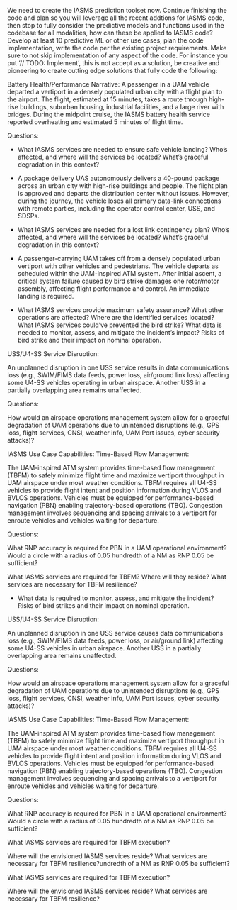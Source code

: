 We need to create the IASMS prediction toolset now.
Continue finishing the code and plan so you will leverage all the recent addtions for IASMS code, then stop to fully consider the predictive models and functions used in the codebase for all modalities, how can these be applied to IASMS code?  Develop at least 10 predictive ML or other use cases, plan the code implementation, write the code per the existing project requirements.  Make sure to not skip implementation of any aspect of the code.  For instance you put ‘// TODO: Implement’, this is not accept as a solution, be creative and pioneering to create cutting edge solutions that fully code the following:

Battery Health/Performance
Narrative:
A passenger in a UAM vehicle departed a vertiport in a densely populated urban city with a flight plan to the airport. The flight, estimated at 15 minutes, takes a route through high-rise buildings, suburban housing, industrial facilities, and a large river with bridges. During the midpoint cruise, the IASMS battery health service reported overheating and estimated 5 minutes of flight time.

Questions:

- What IASMS services are needed to ensure safe vehicle landing? Who’s affected, and where will the services be located? What’s graceful degradation in this context?

- A package delivery UAS autonomously delivers a 40-pound package across an urban city with high-rise buildings and people. The flight plan is approved and departs the distribution center without issues. However, during the journey, the vehicle loses all primary data-link connections with remote parties, including the operator control center, USS, and SDSPs.

- What IASMS services are needed for a lost link contingency plan? Who’s affected, and where will the services be located? What’s graceful degradation in this context?

- A passenger-carrying UAM takes off from a densely populated urban vertiport with other vehicles and pedestrians. The vehicle departs as scheduled within the UAM-inspired ATM system. After initial ascent, a critical system failure caused by bird strike damages one rotor/motor assembly, affecting flight performance and control. An immediate landing is required.

- What IASMS services provide maximum safety assurance? What other operations are affected? Where are the identified services located? What IASMS services could’ve prevented the bird strike? What data is needed to monitor, assess, and mitigate the incident’s impact?
  Risks of bird strike and their impact on nominal operation.

USS/U4-SS Service Disruption:

An unplanned disruption in one USS service results in data communications loss (e.g., SWIM/FIMS data feeds, power loss, air/ground link loss) affecting some U4-SS vehicles operating in urban airspace. Another USS in a partially overlapping area remains unaffected.

Questions:

How would an airspace operations management system allow for a graceful degradation of UAM operations due to unintended disruptions (e.g., GPS loss, flight services, CNSI, weather info, UAM Port issues, cyber security attacks)?

IASMS Use Case Capabilities: Time-Based Flow Management:

The UAM-inspired ATM system provides time-based flow management (TBFM) to safely minimize flight time and maximize vertiport throughput in UAM airspace under most weather conditions. TBFM requires all U4-SS vehicles to provide flight intent and position information during VLOS and BVLOS operations. Vehicles must be equipped for performance-based navigation (PBN) enabling trajectory-based operations (TBO). Congestion management involves sequencing and spacing arrivals to a vertiport for enroute vehicles and vehicles waiting for departure.

Questions:

What RNP accuracy is required for PBN in a UAM operational environment? Would a circle with a radius of 0.05 hundredth of a NM as RNP 0.05 be sufficient?

What IASMS services are required for TBFM? Where will they reside? What services are necessary for TBFM resilience?

- What data is required to monitor, assess, and mitigate the incident?
  Risks of bird strikes and their impact on nominal operation.

USS/U4-SS Service Disruption:

An unplanned disruption in one USS service causes data communications loss (e.g., SWIM/FIMS data feeds, power loss, or air/ground link) affecting some U4-SS vehicles in urban airspace. Another USS in a partially overlapping area remains unaffected.

Questions:

How would an airspace operations management system allow for a graceful degradation of UAM operations due to unintended disruptions (e.g., GPS loss, flight services, CNSI, weather info, UAM Port issues, cyber security attacks)?

IASMS Use Case Capabilities: Time-Based Flow Management:

The UAM-inspired ATM system provides time-based flow management (TBFM) to safely minimize flight time and maximize vertiport throughput in UAM airspace under most weather conditions. TBFM requires all U4-SS vehicles to provide flight intent and position information during VLOS and BVLOS operations. Vehicles must be equipped for performance-based navigation (PBN) enabling trajectory-based operations (TBO). Congestion management involves sequencing and spacing arrivals to a vertiport for enroute vehicles and vehicles waiting for departure.

Questions:

What RNP accuracy is required for PBN in a UAM operational environment? Would a circle with a radius of 0.05 hundredth of a NM as RNP 0.05 be sufficient?

What IASMS services are required for TBFM execution?

Where will the envisioned IASMS services reside? What services are necessary for TBFM resilience?undredth of a NM as RNP 0.05 be sufficient?

What IASMS services are required for TBFM execution?

Where will the envisioned IASMS services reside? What services are necessary for TBFM resilience?